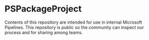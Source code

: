 # PSPackageProject

Contents of this repository are intended for use in internal Microsoft Pipelines.
This repository is public so the community can inspect our process and for sharing among teams.

